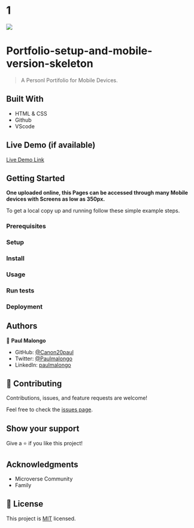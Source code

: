 # 1
![](https://img.shields.io/badge/Microverse-blueviolet)

# Portfolio-setup-and-mobile-version-skeleton

> A Personl Portifolio for Mobile Devices.


## Built With

- HTML & CSS
- Github
- VScode

## Live Demo (if available)

[Live Demo Link](https://livedemo.com)


## Getting Started

**One uploaded online, this Pages can be accessed through many Mobile devices with Screens as low as 350px.**



To get a local copy up and running follow these simple example steps.

### Prerequisites

### Setup

### Install

### Usage

### Run tests

### Deployment



## Authors

👤 **Paul Malongo**

- GitHub: [@Canon20paul](https://github.com/githubhandle)
- Twitter: [@Paulmalongo](https://twitter.com/twitterhandle)
- LinkedIn: [paulmalongo](https://linkedin.com/in/linkedinhandle)


## 🤝 Contributing

Contributions, issues, and feature requests are welcome!

Feel free to check the [issues page](../../issues/).

## Show your support

Give a ⭐️ if you like this project!

## Acknowledgments

- Microverse Community
- Family


## 📝 License

This project is [MIT](./MIT.md) licensed.
